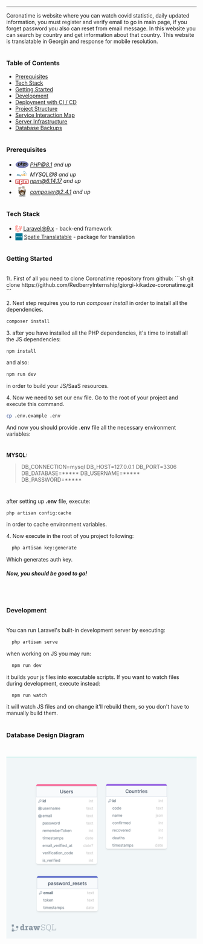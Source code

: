 
---
Coronatime is website where you can watch covid statistic, daily updated information, you must register and verify email to go in main page, if you forget password you also can reset from email message. In this website you can search by country and get information about that country. This website is translatable in Georgin and response for mobile resolution.  

#
### Table of Contents
* [Prerequisites](#prerequisites)
* [Tech Stack](#tech-stack)
* [Getting Started](#getting-started)
* [Development](#development)
* [Deployment with CI / CD](#deployment-with-ci-\-cd)
* [Project Structure](#project-structure)
* [Service Interaction Map](#service-interaction-map)
* [Server Infrastructure](#server-infrastructure)
* [Database Backups](#database-backups)

#
### Prerequisites

* <img src="readme/assets/php.svg" width="35" style="position: relative; top: 4px" /> *PHP@8.1 and up*
* <img src="readme/assets/mysql.png" width="35" style="position: relative; top: 4px" /> *MYSQL@8 and up*
* <img src="readme/assets/npm.png" width="35" style="position: relative; top: 4px" /> *npm@6.14.17 and up*
* <img src="readme/assets/composer.png" width="35" style="position: relative; top: 6px" /> *composer@2.4.1 and up*


#
### Tech Stack

* <img src="readme/assets/laravel.png" height="18" style="position: relative; top: 4px" /> [Laravel@9.x](https://laravel.com/docs/6.x) - back-end framework
* <img src="readme/assets/spatie.png" height="19" style="position: relative; top: 4px" /> [Spatie Translatable](https://github.com/spatie/laravel-translatable) - package for translation

#
### Getting Started
<br>
1\. First of all you need to clone Coronatime repository from github:
```sh
git clone https://github.com/RedberryInternship/giorgi-kikadze-coronatime.git
```

2\. Next step requires you to run *composer install* in order to install all the dependencies.
```sh
composer install
```

3\. after you have installed all the PHP dependencies, it's time to install all the JS dependencies:
```sh
npm install
```

and also:
```sh
npm run dev
```
in order to build your JS/SaaS resources.

4\. Now we need to set our env file. Go to the root of your project and execute this command.
```sh
cp .env.example .env
```
And now you should provide **.env** file all the necessary environment variables:

#
**MYSQL:**
>DB_CONNECTION=mysql
>DB_HOST=127.0.0.1
>DB_PORT=3306
>DB_DATABASE=*****
>DB_USERNAME=*****
>DB_PASSWORD=*****

#

after setting up **.env** file, execute:
```sh
php artisan config:cache
```
in order to cache environment variables.

4\. Now execute in the root of you project following:
```sh
  php artisan key:generate
```
Which generates auth key.

##### Now, you should be good to go!
<br>

#


### Development
<br>
You can run Laravel's built-in development server by executing:

```sh
  php artisan serve
```

when working on JS you may run:

```sh
  npm run dev
```
it builds your js files into executable scripts.
If you want to watch files during development, execute instead:

```sh
  npm run watch
```
it will watch JS files and on change it'll rebuild them, so you don't have to manually build them.
<br>


#

### Database Design Diagram
<br/>

!["Database Design Diagram"](./readme/uml/drawSQL-export-2022-10-20_14_37.png)

<br />